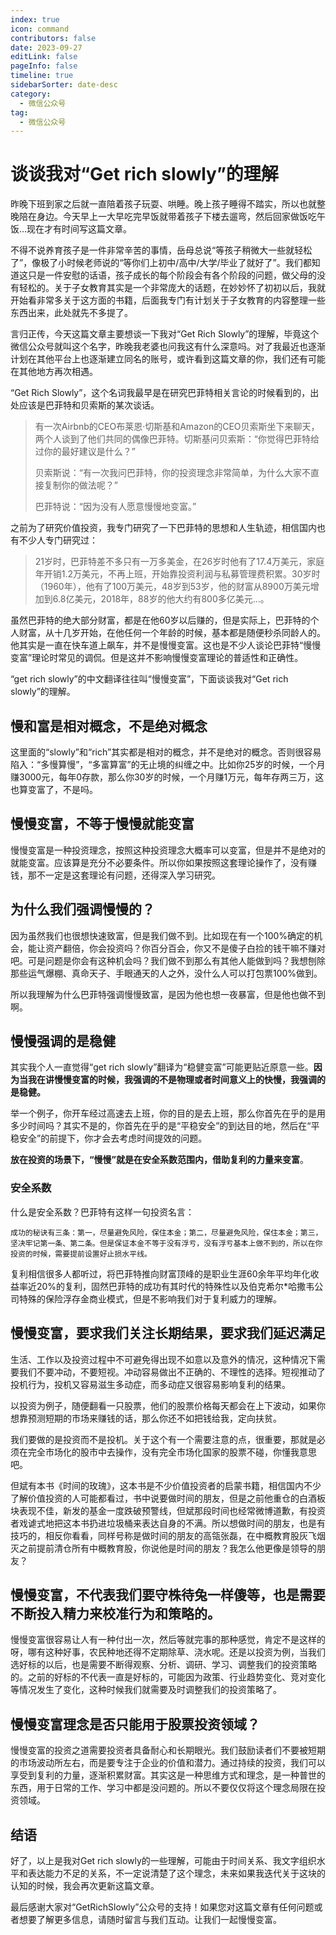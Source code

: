 ```yaml
---
index: true
icon: command
contributors: false
date: 2023-09-27
editLink: false
pageInfo: false
timeline: true
sidebarSorter: date-desc
category:
  - 微信公众号
tag:
  - 微信公众号
---
```


# 谈谈我对“Get rich slowly”的理解

昨晚下班到家之后就一直陪着孩子玩耍、哄睡。晚上孩子睡得不踏实，所以也就整晚陪在身边。今天早上一大早吃完早饭就带着孩子下楼去遛弯，然后回家做饭吃午饭...现在才有时间写这篇文章。

不得不说养育孩子是一件非常辛苦的事情，岳母总说“等孩子稍微大一些就轻松了”，像极了小时候老师说的“等你们上初中/高中/大学/毕业了就好了”。我们都知道这只是一件安慰的话语，孩子成长的每个阶段会有各个阶段的问题，做父母的没有轻松的。关于子女教育其实是一个非常庞大的话题，在妙妙怀了初初以后，我就开始看非常多关于这方面的书籍，后面我专门有计划关于子女教育的内容整理一些东西出来，此处就先不多提了。

言归正传，今天这篇文章主要想谈一下我对“Get Rich Slowly”的理解，毕竟这个微信公众号就叫这个名字，昨晚我老婆也问我这有什么深意吗。对了我最近也逐渐计划在其他平台上也逐渐建立同名的账号，或许看到这篇文章的你，我们还有可能在其他地方再次相遇。

“Get Rich Slowly”，这个名词我最早是在研究巴菲特相关言论的时候看到的，出处应该是巴菲特和贝索斯的某次谈话。

> 有一次Airbnb的CEO布莱恩·切斯基和Amazon的CEO贝索斯坐下来聊天，两个人谈到了他们共同的偶像巴菲特。切斯基问贝索斯：“你觉得巴菲特给过你的最好建议是什么？”
> 
> 贝索斯说：“有一次我问巴菲特，你的投资理念非常简单，为什么大家不直接复制你的做法呢？”
> 
> 巴菲特说：“因为没有人愿意慢慢地变富。”

之前为了研究价值投资，我专门研究了一下巴菲特的思想和人生轨迹，相信国内也有不少人专门研究过：

> 21岁时，巴菲特差不多只有一万多美金，在26岁时他有了17.4万美元，家庭年开销1.2万美元，不再上班，开始靠投资利润与私募管理费积累。30岁时（1960年），他有了100万美元，48岁到53岁，他的财富从8900万美元增加到6.8亿美元，2018年，88岁的他大约有800多亿美元...。

虽然巴菲特的绝大部分财富，都是在他60岁以后赚的，但是实际上，巴菲特的个人财富，从十几岁开始，在他任何一个年龄的时候，基本都是随便秒杀同龄人的。他其实是一直在快车道上飙车，并不是慢慢变富。这也是不少人谈论巴菲特“慢慢变富”理论时常见的调侃。但是这并不影响慢慢变富理论的普适性和正确性。


“get rich slowly”的中文翻译往往叫“慢慢变富”，下面谈谈我对“Get rich slowly”的理解。

## 慢和富是相对概念，不是绝对概念

这里面的“slowly”和“rich”其实都是相对的概念，并不是绝对的概念。否则很容易陷入：“多慢算慢”，“多富算富”的无止境的纠缠之中。比如你25岁的时候，一个月赚3000元，每年0存款，那么你30岁的时候，一个月赚1万元，每年存两三万，这也算变富了，不是吗。

## 慢慢变富，不等于慢慢就能变富

慢慢变富是一种投资理念，按照这种投资理念大概率可以变富，但是并不是绝对的就能变富。应该算是充分不必要条件。所以你如果按照这套理论操作了，没有赚钱，那不一定是这套理论有问题，还得深入学习研究。

## 为什么我们强调慢慢的？

因为虽然我们也很想快速致富，但是我们做不到。比如现在有一个100%确定的机会，能让资产翻倍，你会投资吗？你百分百会，你又不是傻子白捡的钱干嘛不赚对吧。可是问题是你会有这种机会吗？我们做不到那么有其他人能做到吗？我想刨除那些运气爆棚、真命天子、手眼通天的人之外，没什么人可以打包票100%做到。

所以我理解为什么巴菲特强调慢慢致富，是因为他也想一夜暴富，但是他也做不到啊。

## 慢慢强调的是稳健

其实我个人一直觉得“get rich slowly”翻译为“稳健变富”可能更贴近原意一些。**因为当我在讲慢慢变富的时候，我强调的不是物理或者时间意义上的快慢，我强调的是稳健。**

举一个例子，你开车经过高速去上班，你的目的是去上班，那么你首先在乎的是用多少时间吗？其实不是的，你首先在乎的是“平稳安全”的到达目的地，然后在“平稳安全”的前提下，你才会去考虑时间提效的问题。

**放在投资的场景下，“慢慢”就是在安全系数范围内，借助复利的力量来变富**。

### 安全系数

什么是安全系数？巴菲特有这样一句投资名言：

    成功的秘诀有三条：第一，尽量避免风险，保住本金；第二，尽量避免风险，保住本金；第三，坚决牢记第一条、第二条。但是保证本金不等于没有浮亏，没有浮亏基本上做不到的，所以在你投资的时候，需要提前设置好止损水平线。

复利相信很多人都听过，将巴菲特推向财富顶峰的是职业生涯60余年平均年化收益率近20%的复利，固然巴菲特的成功有其时代的特殊性以及伯克希尔*哈撒韦公司特殊的保险浮存金商业模式，但是不影响我们对于复利威力的理解。

## 慢慢变富，要求我们关注长期结果，要求我们延迟满足

生活、工作以及投资过程中不可避免得出现不如意以及意外的情况，这种情况下需要我们不要冲动，不要短视。冲动容易做出不正确的、不理性的选择。短视推动了投机行为，投机又容易滋生多动症，而多动症又很容易影响复利的结果。

以投资为例子，随便翻看一只股票，他们的股票价格每天都会在上下波动，如果你想靠预测短期的市场来赚钱的话，那么你还不如把钱给我，定向扶贫。

我们要做的是投资而不是投机。关于这个有一个需要注意的点，很重要，那就是必须在完全市场化的股市中去操作，没有完全市场化国家的股票不碰，你懂我意思吧。

但斌有本书《时间的玫瑰》，这本书是不少价值投资者的启蒙书籍，相信国内不少了解价值投资的人可能都看过，书中说要做时间的朋友，但是之前他重仓的白酒板块表现不佳，新发的基金一度跌破预警线，但斌那段时间也经常微博道歉，有投资者戏谑式地把这本书扔进垃圾桶来表达自身的不满。所以想做时间的朋友，也是有技巧的，相反你看看，同样号称是做时间的朋友的高瓴张磊，在中概教育股灰飞烟灭之前提前清仓所有中概教育股，你说他是时间的朋友？我怎么他更像是领导的朋友？

## 慢慢变富，不代表我们要守株待兔一样傻等，也是需要不断投入精力来校准行为和策略的。

慢慢变富很容易让人有一种付出一次，然后等就完事的那种感觉，肯定不是这样的呀，哪有这种好事，农民种地还得不定期除草、浇水呢。还是以投资为例，当我们选好标的以后，也是需要不断得观察、分析、调研、学习、调整我们的投资策略的。之前的好标的不代表一直是好标的，可能因为政策、行业趋势变化、竞对变化等情况发生了变化，这种时候我们就需要及时调整我们的投资策略了。

## 慢慢变富理念是否只能用于股票投资领域？

慢慢变富的投资之道需要投资者具备耐心和长期眼光。我们鼓励读者们不要被短期的市场波动所左右，而是要专注于企业的价值和潜力。通过持续的投资，我们可以享受到复利的力量，逐渐积累财富。其实这是一种思维方式和理念，是一种普世的东西，用于日常的工作、学习中都是没问题的。所以不要仅仅将这个理念局限在投资领域。

## 结语

好了，以上是我对Get rich slowly的一些理解，可能由于时间关系、我文字组织水平和表达能力不足的关系，不一定说清楚了这个理念，未来如果我迭代关于这块的认知的时候，我会再次更新这篇文章。

最后感谢大家对“GetRichSlowly”公众号的支持！如果您对这篇文章有任何问题或者想要了解更多信息，请随时留言与我们互动。让我们一起慢慢变富。



<!-- @include: ../scaffolds/post_footer.md -->